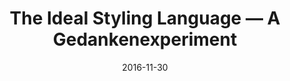 ---
layout: blog
title: "The Ideal Styling Language — A Gedankenexperiment"
date: 2016-11-30
event: CSSConfAu 2016
tags: css
permalink: /talks/ideal-styling-language-cssconfau/
externallink: https://www.youtube.com/watch?v=uX9gijsLyzs
section: talks
---